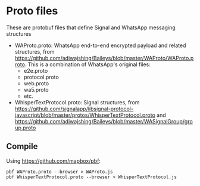 # Proto files
These are protobuf files that define Signal and WhatsApp messaging structures
- WAProto.proto: WhatsApp end-to-end encrypted payload and related structures, from https://github.com/adiwajshing/Baileys/blob/master/WAProto/WAProto.proto. This is a combination of WhatsApp's original files: 
    - e2e.proto
    - protocol.proto
    - web.proto
    - wa5.proto
    - etc.
- WhisperTextProtocol.proto: Signal structures, from https://github.com/signalapp/libsignal-protocol-javascript/blob/master/protos/WhisperTextProtocol.proto and https://github.com/adiwajshing/Baileys/blob/master/WASignalGroup/group.proto
## Compile
Using https://github.com/mapbox/pbf:
```
pbf WAProto.proto --browser > WAProto.js
pbf WhisperTextProtocol.proto --browser > WhisperTextProtocol.js
```